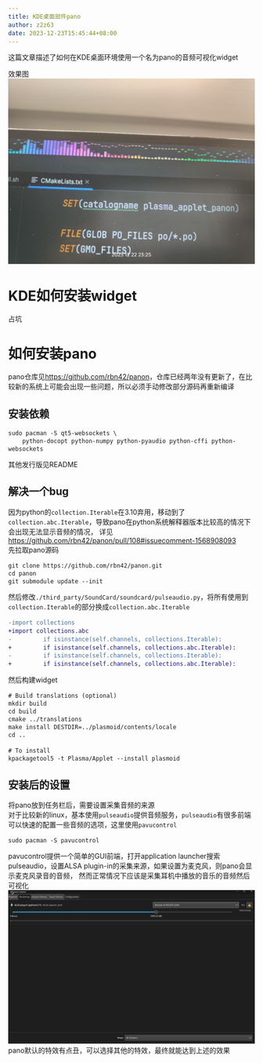 ```yaml
---
title: KDE桌面部件pano
author: z2z63
date: 2023-12-23T15:45:44+08:00
---
```

这篇文章描述了如何在KDE桌面环境使用一个名为pano的音频可视化widget  
<!--more-->
效果图
![](https://raw.githubusercontent.com/z2z63/image/main/imgphoto_2023-12-23_16-20-39.jpg)
# KDE如何安装widget
占坑
# 如何安装pano
pano仓库见<https://github.com/rbn42/panon>，仓库已经两年没有更新了，在比较新的系统上可能会出现一些问题，所以必须手动修改部分源码再重新编译
## 安装依赖
```shell
sudo pacman -S qt5-websockets \
    python-docopt python-numpy python-pyaudio python-cffi python-websockets 
```
其他发行版见README
## 解决一个bug
因为python的`collection.Iterable`在3.10弃用，移动到了`collection.abc.Iterable`，导致pano在python系统解释器版本比较高的情况下会出现无法显示音频的情况，
详见<https://github.com/rbn42/panon/pull/108#issuecomment-1568908093>  
先拉取pano源码
```shell
git clone https://github.com/rbn42/panon.git
cd panon
git submodule update --init
```
然后修改`./third_party/SoundCard/soundcard/pulseaudio.py`，将所有使用到`collection.Iterable`的部分换成`collection.abc.Iterable`
```diff
-import collections
+import collections.abc
-         if isinstance(self.channels, collections.Iterable):
+         if isinstance(self.channels, collections.abc.Iterable):
-         if isinstance(self.channels, collections.Iterable):
+         if isinstance(self.channels, collections.abc.Iterable):
```
然后构建widget
```shell
# Build translations (optional)
mkdir build
cd build
cmake ../translations
make install DESTDIR=../plasmoid/contents/locale
cd ..

# To install
kpackagetool5 -t Plasma/Applet --install plasmoid
```
## 安装后的设置
将pano放到任务栏后，需要设置采集音频的来源  
对于比较新的linux，基本使用`pulseaudio`提供音频服务，`pulseaudio`有很多前端可以快速的配置一些音频的选项，这里使用`pavucontrol`
```shell
sudo pacman -S pavucontrol
```
pavucontrol提供一个简单的GUI前端，打开application launcher搜索pulseaudio，设置ALSA plugin-in的采集来源，如果设置为麦克风，则pano会显示麦克风录音的音频，
然而正常情况下应该是采集耳机中播放的音乐的音频然后可视化
![](https://raw.githubusercontent.com/z2z63/image/main/imgimage_2023-12-23_16-13-53.png)
pano默认的特效有点丑，可以选择其他的特效，最终就能达到上述的效果